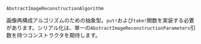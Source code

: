 ```
AbstractImageReconstructionAlgorithm
```

画像再構成アルゴリズムのための抽象型。`put!`および`take!`関数を実装する必要があります。シリアル化は、単一の`AbstractImageReconstructionParameters`引数を持つコンストラクタを期待します。
